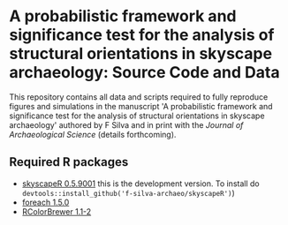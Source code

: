 # A probabilistic framework and significance test for the analysis of structural orientations in skyscape archaeology: Source Code and Data

This repository contains all data and scripts required to fully reproduce figures and simulations in the manuscript 'A probabilistic framework and significance test for the analysis of structural orientations in skyscape archaeology' authored by F Silva and in print with the *Journal of Archaeological Science* (details forthcoming).

## Required R packages
* [skyscapeR 0.5.9001](https://github.com/f-silva-archaeo/skyscapeR)
    this is the development version. To install do `devtools::install_github('f-silva-archaeo/skyscapeR')`)
* [foreach 1.5.0](https://cran.r-project.org/web/packages/foreach/index.html)
* [RColorBrewer 1.1-2](https://cran.r-project.org/web/packages/RColorBrewer/index.html)

